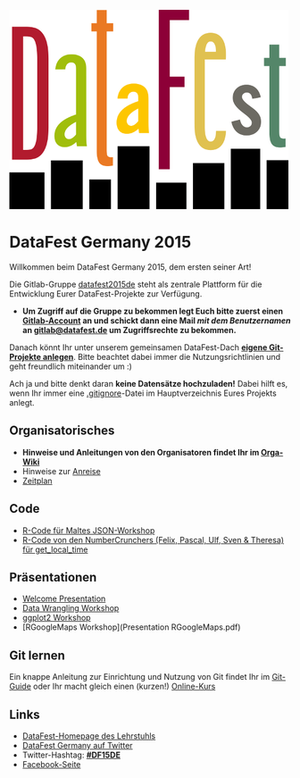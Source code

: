 ![DataFest](img/Datafest_small.png)

# DataFest Germany 2015
Willkommen beim DataFest Germany 2015, dem ersten seiner Art!

Die Gitlab-Gruppe [datafest2015de](https://gitlab.com/groups/datafest15de) steht 
als zentrale Plattform für die Entwicklung Eurer DataFest-Projekte zur Verfügung.

- **Um Zugriff auf die Gruppe zu bekommen legt Euch bitte zuerst einen
[Gitlab-Account](https://gitlab.com/users/sign_in) an und schickt dann eine Mail
*mit dem Benutzernamen* an gitlab@datafest.de um Zugriffsrechte zu bekommen.**

Danach könnt Ihr unter unserem gemeinsamen DataFest-Dach **[eigene Git-Projekte 
anlegen](https://gitlab.com/projects/new?namespace_id=132941)**. Bitte beachtet 
dabei immer die Nutzungsrichtlinien und geht freundlich miteinander um :) 

Ach ja und bitte denkt daran **keine Datensätze hochzuladen!** Dabei hilft es, wenn Ihr immer eine [.gitignore](./.gitignore)-Datei im 
Hauptverzeichnis Eures Projekts anlegt.

## Organisatorisches
- **Hinweise und Anleitungen von den Organisatoren findet Ihr im 
[Orga-Wiki](https://gitlab.com/datafest15de/orga/wikis/home)**
- Hinweise zur [Anreise](https://gitlab.com/datafest15de/orga/wikis/VenueandDirections)
- [Zeitplan](https://gitlab.com/datafest15de/orga/wikis/Schedule)

## Code
- [R-Code für Maltes JSON-Workshop](json.r)
- [R-Code von den NumberCrunchers (Felix, Pascal, Ulf, Sven & Theresa) für get_local_time](get_local_time.R)

## Präsentationen
- [Welcome Presentation](Welcome_Presentation_DF15DE.pdf)
- [Data Wrangling Workshop](data_wrangling_workshop.html)
- [ggplot2 Workshop](ggplot2_workshop.html)
- [RGoogleMaps Workshop](Presentation RGoogleMaps.pdf)


## Git lernen
Ein knappe Anleitung zur Einrichtung und Nutzung von Git findet Ihr im 
[Git-Guide](http://rogerdudler.github.io/git-guide/index.de.html) oder Ihr macht
gleich einen (kurzen!) [Online-Kurs](https://try.github.io/)

## Links
- [DataFest-Homepage des Lehrstuhls](http://sswml.uni-mannheim.de/Teaching/DataFest%20Germany/)
- [DataFest Germany auf Twitter](https://twitter.com/DataFestGermany)
- Twitter-Hashtag: **[#DF15DE](https://twitter.com/hashtag/DF15DE?src=hash)**
- [Facebook-Seite](https://www.facebook.com/groups/DataFestGermany/)